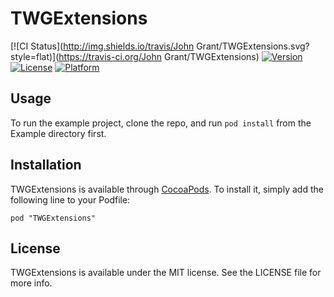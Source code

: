 # TWGExtensions
[![CI Status](http://img.shields.io/travis/John Grant/TWGExtensions.svg?style=flat)](https://travis-ci.org/John Grant/TWGExtensions)
[![Version](https://img.shields.io/cocoapods/v/TWGExtensions.svg?style=flat)](http://cocoadocs.org/docsets/TWGExtensions)
[![License](https://img.shields.io/cocoapods/l/TWGExtensions.svg?style=flat)](http://cocoadocs.org/docsets/TWGExtensions)
[![Platform](https://img.shields.io/cocoapods/p/TWGExtensions.svg?style=flat)](http://cocoadocs.org/docsets/TWGExtensions)

## Usage
To run the example project, clone the repo, and run `pod install` from the Example directory first.

## Installation
TWGExtensions is available through [CocoaPods](http://cocoapods.org). To install
it, simply add the following line to your Podfile:
```
pod "TWGExtensions"
```

## License

TWGExtensions is available under the MIT license. See the LICENSE file for more info.

